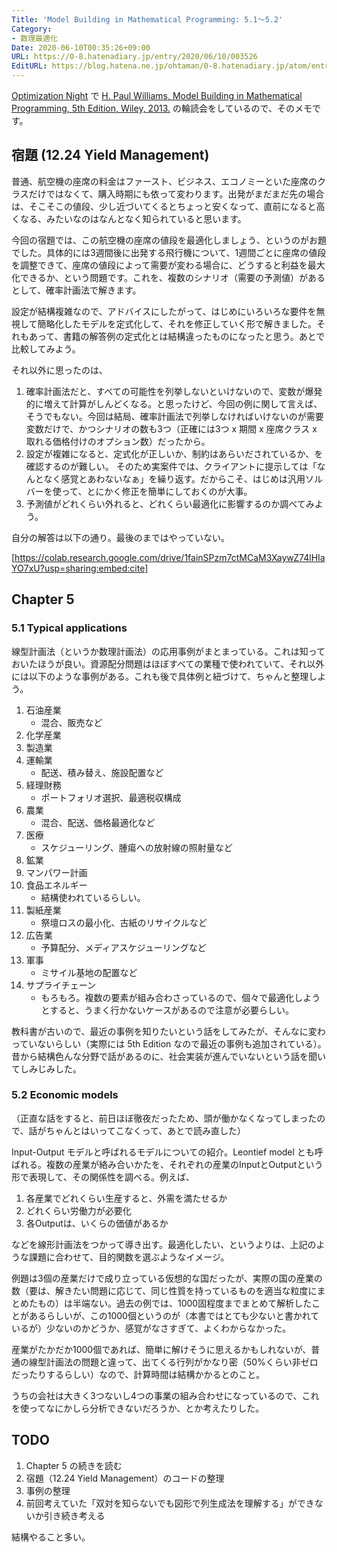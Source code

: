 ```yaml
---
Title: 'Model Building in Mathematical Programming: 5.1〜5.2'
Category:
- 数理最適化
Date: 2020-06-10T00:35:26+09:00
URL: https://0-8.hatenadiary.jp/entry/2020/06/10/003526
EditURL: https://blog.hatena.ne.jp/ohtaman/0-8.hatenadiary.jp/atom/entry/26006613581294558
---
```


[Optimization Night](https://optimization.connpass.com/) で [H. Paul Williams, Model Building in Mathematical Programming, 5th Edition, Wiley, 2013.](https://www.amazon.co.jp/dp/B00B8Y6MIG) の輪読会をしているので、そのメモです。

## 宿題 (12.24 Yield Management)

普通、航空機の座席の料金はファースト、ビジネス、エコノミーといた座席のクラスだけではなくて、購入時期にも依って変わります。出発がまだまだ先の場合は、そこそこの値段、少し近づいてくるとちょっと安くなって、直前になると高くなる、みたいなのはなんとなく知られていると思います。

今回の宿題では、この航空機の座席の値段を最適化しましょう、というのがお題でした。具体的には3週間後に出発する飛行機について、1週間ごとに座席の値段を調整できて、座席の値段によって需要が変わる場合に、どうすると利益を最大化できるか、という問題です。これを、複数のシナリオ（需要の予測値）があるとして、確率計画法で解きます。

設定が結構複雑なので、アドバイスにしたがって、はじめにいろいろな要件を無視して簡略化したモデルを定式化して、それを修正していく形で解きました。それもあって、書籍の解答例の定式化とは結構違ったものになったと思う。あとで比較してみよう。

それ以外に思ったのは、

1. 確率計画法だと、すべての可能性を列挙しないといけないので、変数が爆発的に増えて計算がしんどくなる。と思ったけど、今回の例に関して言えば、そうでもない。今回は結局、確率計画法で列挙しなければいけないのが需要変数だけで、かつシナリオの数も3つ（正確には3つ x 期間 x 座席クラス x 取れる価格付けのオプション数）だったから。
2. 設定が複雑になると、定式化が正しいか、制約はあらいだされているか、を確認するのが難しい。 そのため実案件では、クライアントに提示しては「なんとなく感覚とあわないなぁ」を繰り返す。だからこそ、はじめは汎用ソルバーを使って、とにかく修正を簡単にしておくのが大事。
3. 予測値がどれくらい外れると、どれくらい最適化に影響するのか調べてみよう。

自分の解答は以下の通り。最後のまではやっていない。

[https://colab.research.google.com/drive/1fainSPzm7ctMCaM3XaywZ74lHIaYO7xU?usp=sharing:embed:cite]

## Chapter 5

### 5.1 Typical applications

線型計画法（というか数理計画法）の応用事例がまとまっている。これは知っておいたほうが良い。資源配分問題はほぼすべての業種で使われていて、それ以外には以下のような事例がある。これも後で具体例と紐づけて、ちゃんと整理しよう。

1. 石油産業
    - 混合、販売など
2. 化学産業
3. 製造業
4. 運輸業
    - 配送、積み替え、施設配置など
5. 経理財務
    - ポートフォリオ選択、最適税収構成
6. 農業
    - 混合、配送、価格最適化など
7. 医療
    - スケジューリング、腫瘍への放射線の照射量など
8. 鉱業
9. マンパワー計画
10. 食品エネルギー
    - 結構使われているらしい。
11. 製紙産業
    - 祭壇ロスの最小化、古紙のリサイクルなど
12. 広告業
    - 予算配分、メディアスケジューリングなど
13. 軍事
    - ミサイル基地の配置など
14. サプライチェーン
    - もろもろ。複数の要素が組み合わさっているので、個々で最適化しようとすると、うまく行かないケースがあるので注意が必要らしい。

教科書が古いので、最近の事例を知りたいという話をしてみたが、そんなに変わっていないらしい（実際には 5th Edition なので最近の事例も追加されている）。昔から結構色んな分野で話があるのに、社会実装が進んでいないという話を聞いてしみじみした。

### 5.2 Economic models

（正直な話をすると、前日ほぼ徹夜だったため、頭が働かなくなってしまったので、話がちゃんとはいってこなくって、あとで読み直した）

Input-Output モデルと呼ばれるモデルについての紹介。Leontief model とも呼ばれる。複数の産業が絡み合いかたを、それぞれの産業のInputとOutputという形で表現して、その関係性を調べる。例えば、

1. 各産業でどれくらい生産すると、外需を満たせるか
2. どれくらい労働力が必要化
3. 各Outputは、いくらの価値があるか

などを線形計画法をつかって導き出す。最適化したい、というよりは、上記のような課題に合わせて、目的関数を選ぶようなイメージ。

例題は3個の産業だけで成り立っている仮想的な国だったが、実際の国の産業の数（要は、解きたい問題に応じて、同じ性質を持っているものを適当な粒度にまとめたもの）は半端ない。過去の例では、1000固程度までまとめて解析したことがあるらしいが、この1000個というのが（本書ではとても少ないと書かれているが）少ないのかどうか、感覚がなさすぎて、よくわからなかった。

産業がたかだか1000個であれば、簡単に解けそうに思えるかもしれないが、普通の線型計画法の問題と違って、出てくる行列がかなり密（50%くらい非ゼロだったりするらしい）なので、計算時間は結構かかるとのこと。

うちの会社は大きく3つないし4つの事業の組み合わせになっているので、これを使ってなにかしら分析できないだろうか、とか考えたりした。

## TODO

1. Chapter 5 の続きを読む
2. 宿題（12.24 Yield Management）のコードの整理
3. 事例の整理
4. 前回考えていた「双対を知らないでも図形で列生成法を理解する」ができないか引き続き考える

結構やること多い。

